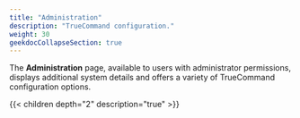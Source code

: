 ```yaml
---
title: "Administration"
description: "TrueCommand configuration."
weight: 30
geekdocCollapseSection: true
---
```


The **Administration** page, available to users with administrator permissions, displays additional system details and offers a variety of TrueCommand configuration options.

{{< children depth="2" description="true" >}}

